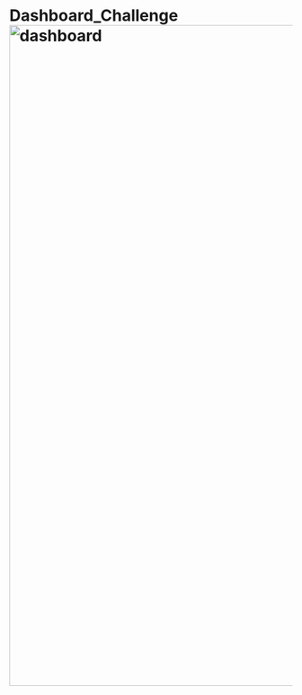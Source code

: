 # Dashboard_Challenge<img width="1176" alt="dashboard" src="https://user-images.githubusercontent.com/83432409/222516742-b17c0b70-306f-437a-85b7-f44c78203177.png">
